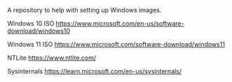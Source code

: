 A repository to help with setting up Windows images.

Windows 10 ISO
https://www.microsoft.com/en-us/software-download/windows10

Windows 11 ISO
https://www.microsoft.com/software-download/windows11

NTLite
https://www.ntlite.com/

Sysinternals
https://learn.microsoft.com/en-us/sysinternals/
